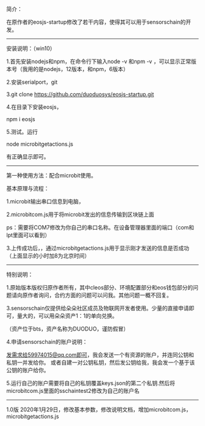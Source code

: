 简介：

在原作者的eosjs-startup修改了若干内容，使得其可以用于sensorschain的开发。

--------------------------------------------
安装说明：（win10）

1.首先安装nodejs和npm，在命令行下输入node -v 和npm -v ，可以显示正常版本号（我用的是nodejs，12版本，和npm，6版本）

2.安装serialport，git

3.git clone https://github.com/duoduosys/eosjs-startup.git

4.在目录下安装eosjs，

npm i eosjs

5.测试。运行

node microbitgetactions.js

有正确显示即可。


--------------------------------------------
第一种使用方法：配合microbit使用。

基本原理与流程：

1.microbit输出串口信息到电脑，

2.microbitcom.js用于将microbit发出的信息传输到区块链上面

ps：需要将COM7修改为你自己的串口名称。在设备管理器里面的端口（com和lpt里面可以看到）

3.上传成功后，，通过microbitgetactions.js用于显示刚才发送的信息是否成功（上面显示的小时加8为北京时间）

---------------------------------------------
特别说明：

1.原始版本版权归原作者所有，其中cleos部分、环境配置部分和eos钱包部分的问题请向原作者询问，合约方面的问题可以问我。其他问题一概不回复。

3.sensorschain仅提供给朵朵社区成员及物联网开发者使用。少量的直接申请即可，量大的，可以用朵朵资产1：1的单向兑换。

（资产位于bts，资产名称为DUODUO，谨防假冒）

4.申请sensorschain的账户说明：

发需求给59974015@qq.com即可，我会发送一个有资源的账户，并连同公钥和私钥一并发给你。
或者自建一对公钥私钥，然后发公钥给我，我会发一个基于该公钥的账户给你。

5.运行自己的账户需要将自己的私钥覆盖keys.json的第二个私钥.然后将microbitcom.js里面的sschaintest2修改为自己的账户名

---------------------------------------------

1.0版 2020年1月29日，修改基本参数，修改说明文档，增加microbitcom.js，microbitgetactions.js

